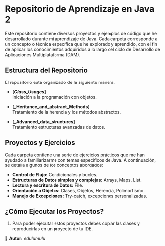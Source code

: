 # Repositorio de Aprendizaje en Java 2

Este repositorio contiene diversos proyectos y ejemplos de código que he desarrollado durante mi aprendizaje de Java. Cada carpeta corresponde a un concepto o técnica específica que he explorado y aprendido, con el fin de aplicar los conocimientos adquiridos a lo largo del ciclo de Desarrollo de Aplicaciones Multiplataforma (DAM).

## Estructura del Repositorio

El repositorio está organizado de la siguiente manera:

- **[_Class_Usages_]**  
  Iniciación a la programación con objetos.
  
- **[_Heritance_and_abstract_Methods]**  
  Tratamiento de la herencia y los métodos abstractos.

- **[_Advanced_data_structures]**  
  Tratamiento estructuras avanzadas de datos.


## Proyectos y Ejercicios

Cada carpeta contiene una serie de ejercicios prácticos que me han ayudado a familiarizarme con temas específicos de Java. A continuación, se detalla algunos de los conceptos abordados:

- **Control de Flujo:** Condicionales y bucles.
- **Estructuras de Datos simples y complejas:** Arrays, Maps, List.
- **Lectura y escritura de Datos:** File.
- **Orientación a Objetos:** Clases, Objetos, Herencia, Polimorfismo.
- **Manejo de Excepciones:** Try-catch, excepciones personalizadas.

## ¿Cómo Ejecutar los Proyectos?

1. Para poder ejecutar estos proyectos debes copiar las clases y reproducirlas en un proyecto de tu IDE.


📌 **Autor:** *edulumulu*  
